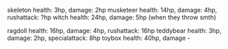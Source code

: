 skeleton health: 3hp, damage: 2hp
musketeer health: 14hp, damage: 4hp, rushattack: ?hp
witch health: 24hp, damage: 5hp (when they throw smth)

ragdoll health: 16hp, damage: 4hp, rushattack: 16hp
teddybear health: 3hp, damage: 2hp, specialattack: 8hp
toybox health: 40hp, damage -
